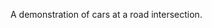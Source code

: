 [logo]: https://github.com/sayersauce/Traffic/tree/master/res/title.png
A demonstration of cars at a road intersection.

